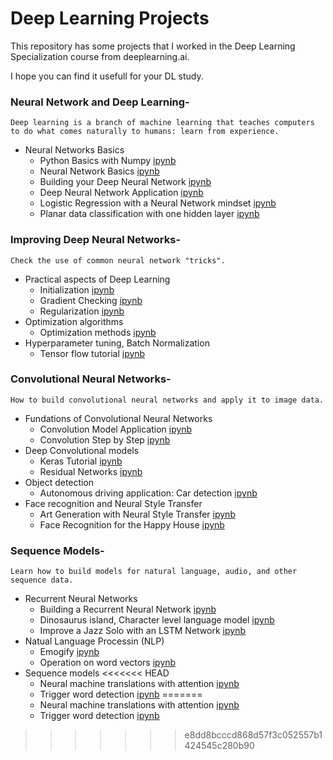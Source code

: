 # Deep Learning Projects
This repository has some projects that I worked in the Deep Learning Specialization course from deeplearning.ai.

I hope you can find it usefull for your DL study.

### Neural Network and Deep Learning-

`Deep learning is a branch of machine learning that teaches computers to do what comes naturally to humans: learn from experience.`

* Neural Networks Basics
  * Python Basics with Numpy [ipynb](Neural-Network-and-Deep-Learning/Python+Basics+With+Numpy+v3.ipynb)
  * Neural Network Basics [ipynb](Neural-Network-and-Deep-Learning/Neural-Network-Basics.ipynb)
  * Building your Deep Neural Network [ipynb](Neural-Network-and-Deep-Learning/Building+your+Deep+Neural+Network+-+Step+by+Step+v8+local.ipynb)
  * Deep Neural Network Application [ipynb](Neural-Network-and-Deep-Learning/Deep+Neural+Network+-+Application+v8+local.ipynb)
  * Logistic Regression with a Neural Network mindset [ipynb](Neural-Network-and-Deep-Learning/Logistic+Regression+with+a+Neural+Network+mindset+v5.ipynb)
  * Planar data classification with one hidden layer [ipynb](Neural-Network-and-Deep-Learning/Planar+data+classification+with+one+hidden+layer+v5.ipynb)

### Improving Deep Neural Networks-

`Check the use of common neural network "tricks".`

* Practical aspects of Deep Learning
  * Initialization [ipynb](Improving-Deep-Neural-Networks/Initialization.ipynb)
  * Gradient Checking [ipynb](Improving-Deep-Neural-Networks/Gradient+Checking+v1.ipynb)
  * Regularization [ipynb](Improving-Deep-Neural-Networks/Regularization+-+v2.ipynb)
* Optimization algorithms
  * Optimization methods [ipynb](Improving-Deep-Neural-Networks/Optimization+methods1.ipynb)
* Hyperparameter tuning, Batch Normalization
  * Tensor flow tutorial [ipynb](Improving-Deep-Neural-Networks/Tensorflow+Tutorial.ipynb)

### Convolutional Neural Networks-

`How to build convolutional neural networks and apply it to image data.`

* Fundations of Convolutional Neural Networks
  * Convolution Model Application [ipynb](Convolutional-Neural-Networks/Convolution+model+-+Application+-+v1.ipynb)
  * Convolution Step by Step [ipynb](Convolutional-Neural-Networks/Convolution+model+-+Step+by+Step+-+v2.ipynb)
* Deep Convolutional models
  * Keras Tutorial [ipynb](Convolutional-Neural-Networks/Keras+-+Tutorial+-+Happy+House+v2.ipynb)
  * Residual Networks [ipynb](Convolutional-Neural-Networks/Residual+Networks+-+v2.ipynb)
* Object detection
  * Autonomous driving application: Car detection [ipynb](Convolutional-Neural-Networks/Autonomous+driving+application+-+Car+detection+-+v3.ipynb)
* Face recognition and Neural Style Transfer
  * Art Generation with Neural Style Transfer [ipynb](Convolutional-Neural-Networks/Art+Generation+with+Neural+Style+Transfer+-+v2.ipynb)
  * Face Recognition for the Happy House [ipynb](Convolutional-Neural-Networks/Face+Recognition+for+the+Happy+House+-+v3.ipynb)

### Sequence Models-

`Learn how to build models for natural language, audio, and other sequence data.`

* Recurrent Neural Networks
  * Building a Recurrent Neural Network [ipynb](Sequence-Models/Building+a+Recurrent+Neural+Network+-+Step+by+Step+-+v3.ipynb)
  * Dinosaurus island, Character level language model [ipynb](Sequence-Models/Dinosaurus+Island+--+Character+level+language+model+final+-+v3.ipynb)
  * Improve a Jazz Solo with an LSTM Network [ipynb](Sequence-Models/Improvise+a+Jazz+Solo+with+an+LSTM+Network+-+v3.ipynb)
* Natual Language Processin (NLP)
  * Emogify [ipynb](Sequence-Models/Emojify+-+v2.ipynb)
  * Operation on word vectors [ipynb](Sequence-Models/Operations+on+word+vectors+-+v2.ipynb)
* Sequence models
<<<<<<< HEAD
  * Neural machine translations with attention [ipynb](Sequence-Models/Neural+machine+translation+with+attention+-+v4.ipynb)
  * Trigger word detection [ipynb](Sequence-Models/Trigger+word+detection+-+v1.ipynb)
=======
  * Neural machine translations with attention [ipynb](Sequence-Models\Neural+machine+translation+with+attention+-+v4.ipynb)
  * Trigger word detection [ipynb](Sequence-Models\Trigger+word+detection+-+v1.ipynb)
>>>>>>> e8dd8bcccd868d57f3c052557b1424545c280b90
